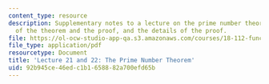 ```yaml
---
content_type: resource
description: Supplementary notes to a lecture on the prime number theorem, the history
  of the theorem and the proof, and the details of the proof.
file: https://ol-ocw-studio-app-qa.s3.amazonaws.com/courses/18-112-functions-of-a-complex-variable-fall-2008/92b945ce46edc1b1658882a700efd65b_lecture21_22.pdf
file_type: application/pdf
resourcetype: Document
title: 'Lecture 21 and 22: The Prime Number Theorem'
uid: 92b945ce-46ed-c1b1-6588-82a700efd65b
---
```


